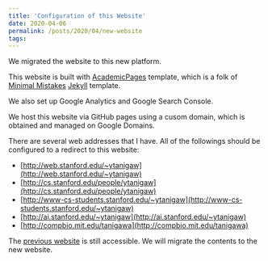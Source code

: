 ```yaml
---
title: 'Configuration of this Website'
date: 2020-04-06
permalink: /posts/2020/04/new-website
tags:
---
```


We migrated the website to this new platform.

This website is built with [AcademicPages](https://github.com/academicpages/academicpages.github.io) template, which is a folk of [Minimal Mistakes](https://mademistakes.com/work/minimal-mistakes-jekyll-theme/) [Jekyll](http://jekyllrb.com/) template.

We also set up Google Analytics and Google Search Console.

We host this website via GitHub pages using a cusom domain, which is obtained and managed on Google Domains.

There are several web addresses that I have. All of the followings should be configured to a redirect to this website:

- [http://web.stanford.edu/~ytanigaw](http://web.stanford.edu/~ytanigaw)
- [http://cs.stanford.edu/people/ytanigaw](http://cs.stanford.edu/people/ytanigaw)
- [http://www-cs-students.stanford.edu/~ytanigaw](http://www-cs-students.stanford.edu/~ytanigaw)
- [http://ai.stanford.edu/~ytanigaw](http://ai.stanford.edu/~ytanigaw)
- [http://compbio.mit.edu/tanigawa](http://compbio.mit.edu/tanigawa)

The [previous website](https://sites.google.com/site/yktanigawa/) is still accessible. We will migrate the contents to the new website.
